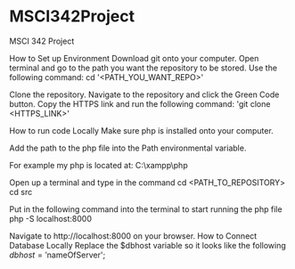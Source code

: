 # MSCI342Project
MSCI 342 Project 

How to Set up Environment
Download git onto your computer.
Open terminal and go to the path you want the repository to be stored. Use the following command:
cd '<PATH_YOU_WANT_REPO>'

Clone the repository. Navigate to the repository and click the Green Code button. Copy the HTTPS link and run the following command:
'git clone <HTTPS_LINK>'

How to run code Locally
Make sure php is installed onto your computer.

Add the path to the php file into the Path environmental variable.

For example my php is located at: C:\xampp\php

Open up a terminal and type in the command
cd <PATH_TO_REPOSITORY>
cd src

Put in the following command into the terminal to start running the php file
php -S localhost:8000

Navigate to http://localhost:8000 on your browser.
How to Connect Database Locally
Replace the $dbhost variable so it looks like the following $dbhost = '$nameOfServer';
